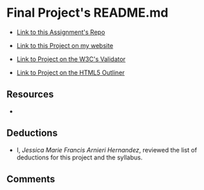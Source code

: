 # Final Project's README.md

  *  [Link to this Assignment's Repo](https://github.com/JMFdesign/project_final3_hernandez_jmf)

  *  [Link to this Project on my website](http://www.memoriesbyjmf.com/gusteaus)

  *  [Link to Project on the W3C's Validator]()

  *  [Link to Project on the HTML5 Outliner]()

## Resources

  *

## Deductions

  * I, *Jessica Marie Francis Arnieri Hernandez*, reviewed the list of deductions for this project and the syllabus.

## Comments
